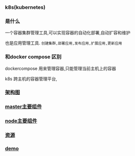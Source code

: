 ### k8s(kubernetes)

### 是什么

一个容器集群管理工具,可以实现容器的自动化部署,自动扩容和维护

也是应用管理工具. `创建集群,部署应用,发布应用,扩展应用,更新应用`

### 和docker compose 区别
dockercompose 用来管理容器,只能管理当前主机上的容器

k8s  跨主机的容器管理平台,

### [架构图](./k8s/base.md)

### [master主要组件](./k8s/master.md)

### [node主要组件](./k8s/node.md)

### [资源](./k8s/resources/resources.md)

### [demo](./k8s/create-demo.md)
